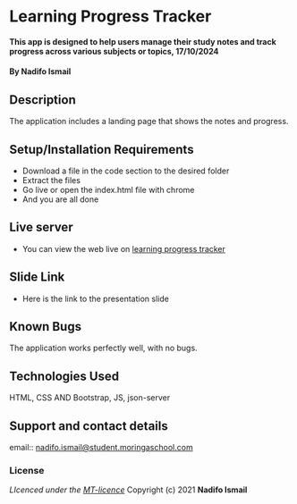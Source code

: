 #  Learning Progress Tracker 
#### This app is designed to help users manage their study notes and track progress across various subjects or topics, 17/10/2024
#### **By Nadifo Ismail**
## Description
The application includes a  landing page that shows the notes and progress.
## Setup/Installation Requirements
* Download a file in the code section to the desired folder
* Extract the files
* Go live or open the index.html file with chrome
* And you are all done
## Live server
* You can view the web live on [learning progress tracker](https://nadifoismail.github.io/Learning-progress-tracker-app/)
## Slide Link
* Here is the link to the presentation slide 
## Known Bugs
The application works perfectly well, with no bugs.
## Technologies Used
HTML, CSS AND Bootstrap, JS, json-server
## Support and contact details
email:: nadifo.ismail@student.moringaschool.com
### License
*LIcenced under the [MT-licence](https://github.com/NadifoIsmail/Learning-progress-tracker-app/blob/main/LICENCE.md)*
Copyright (c) 2021 **Nadifo Ismail**
  
